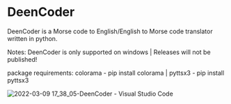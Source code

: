 # DeenCoder
DeenCoder is a Morse code to English/English to Morse code translator written in python.

Notes: 
DeenCoder is only supported on windows
|
Releases will not be published!

package requirements: colorama - pip install colorama | pyttsx3 - pip install pyttsx3

![2022-03-09 17_38_05-DeenCoder - Visual Studio Code](https://user-images.githubusercontent.com/63617447/159800424-d0c4ce4d-a68f-44b5-b7ac-125586fa06f7.png)
